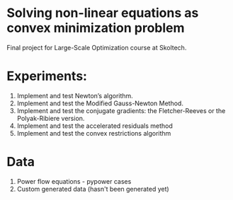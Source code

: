 # Solving non-linear equations as convex minimization problem
Final project for Large-Scale Optimization course at Skoltech.

# Experiments:
1) Implement and test Newton’s algorithm. 
2) Implement and test the Modified Gauss-Newton Method.
3) Implement and test the conjugate gradients: the Fletcher-Reeves or the Polyak-Ribiere version.
4) Implement and test the accelerated residuals method
5) Implement and test the convex restrictions algorithm

# Data
1) Power flow equations - pypower cases
2) Custom generated data (hasn't been generated yet)
